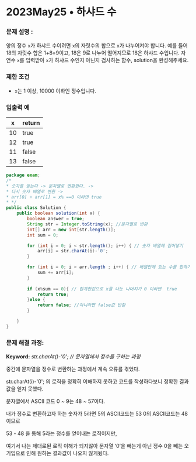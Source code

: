 # 2023May25 • 하샤드 수

### **문제 설명 :**

양의 정수 `x`가 하샤드 수이려면 `x`의 자릿수의 합으로 `x`가 나누어져야 합니다. 예를 들어 18의 자릿수 합은 1+8=9이고, 18은 9로 나누어 떨어지므로 18은 하샤드 수입니다. 자연수 `x`를 입력받아 `x`가 하샤드 수인지 아닌지 검사하는 함수, solution을 완성해주세요.

### 제한 조건

- `x`는 1 이상, 10000 이하인 정수입니다.

### 입출력 예

| x | return |
| --- | --- |
| 10 | true |
| 12 | true |
| 11 | false |
| 13 | false |

```java
package exam;
/*
* 숫자를 받는다 -> 문자열로 변환한다. -> 
* 다시 숫자 배열로 변환 -> 
* arr[0] + arr[1] = x% ==0 이라면 true
* */
public class Solution {
    public boolean solution(int x) {
        boolean answer = true;
        String str = Integer.toString(x); //문자열로 변환
        int[] arr = new int[str.length()];
        int sum = 0;

        for (int i = 0; i < str.length(); i++) { // 숫자 배열에 집어넣기
            arr[i] = str.charAt(i)-'0';
        }

        for (int i = 0; i < arr.length ; i++) { // 배열안에 있는 수를 합하기
            sum += arr[i];
        }
        
        if (x%sum == 0){ // 합계한값으로 x를 나눈 나머지가 0 이라면  true
            return true;
        }else {
            return false; //아니라면 false값 반환
        }

    }
}
```

### **문제 해결 과정:**

**Keyword:** *str.charAt()-'0'; // 문자열에서 정수를 구하는 과정*

중간에 문자열을 정수로 변환하는 과정에서 계속 오류를 겪었다. 

str.charAt(i)-'0'; 의 로직을 정확히 이해하지 못하고 코드를 작성하다보니 정확한 결과값을 얻지 못했다.

문자열에서 ASCII 코드 0 ~ 9는 48 ~ 57이다. 

내가 정수로 변환하고자 하는 숫자가 5라면 5의 ASCII코드는 53 0의 ASCII코드는 48이므로

53 - 48 을 통해 5라는 정수를 얻어내는 로직이지만,

여기서 나는 제대로된 로직 이해가 되지않아  문자열 ‘0’을 빼는게 아닌 정수 0을 빼는 오기입으로 인해 원하는 결과값이 나오지 않게됬다.
